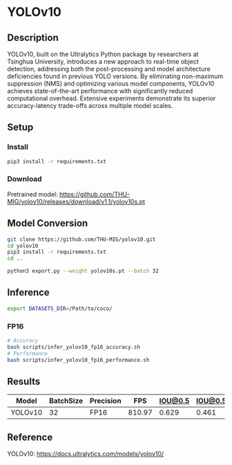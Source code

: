 # YOLOv10

## Description

YOLOv10, built on the Ultralytics Python package by researchers at Tsinghua University, introduces a new approach to real-time object detection, addressing both the post-processing and model architecture deficiencies found in previous YOLO versions. By eliminating non-maximum suppression (NMS) and optimizing various model components, YOLOv10 achieves state-of-the-art performance with significantly reduced computational overhead. Extensive experiments demonstrate its superior accuracy-latency trade-offs across multiple model scales.

## Setup

### Install

```bash
pip3 install -r requirements.txt
```

### Download

Pretrained model: <https://github.com/THU-MIG/yolov10/releases/download/v1.1/yolov10s.pt>

## Model Conversion

```bash
git clone https://github.com/THU-MIG/yolov10.git
cd yolov10
pip3 install -r requirements.txt
cd ..

python3 export.py --weight yolov10s.pt --batch 32

```

## Inference

```bash
export DATASETS_DIR=/Path/to/coco/
```

### FP16

```bash
# Accuracy
bash scripts/infer_yolov10_fp16_accuracy.sh
# Performance
bash scripts/infer_yolov10_fp16_performance.sh
```

## Results

| Model   | BatchSize | Precision | FPS    | IOU@0.5 | IOU@0.5:0.95 |
| ------- | --------- | --------- | ------ | ------- | ------------ |
| YOLOv10 | 32        | FP16      | 810.97 | 0.629   | 0.461        |

## Reference

YOLOv10: <https://docs.ultralytics.com/models/yolov10/>
